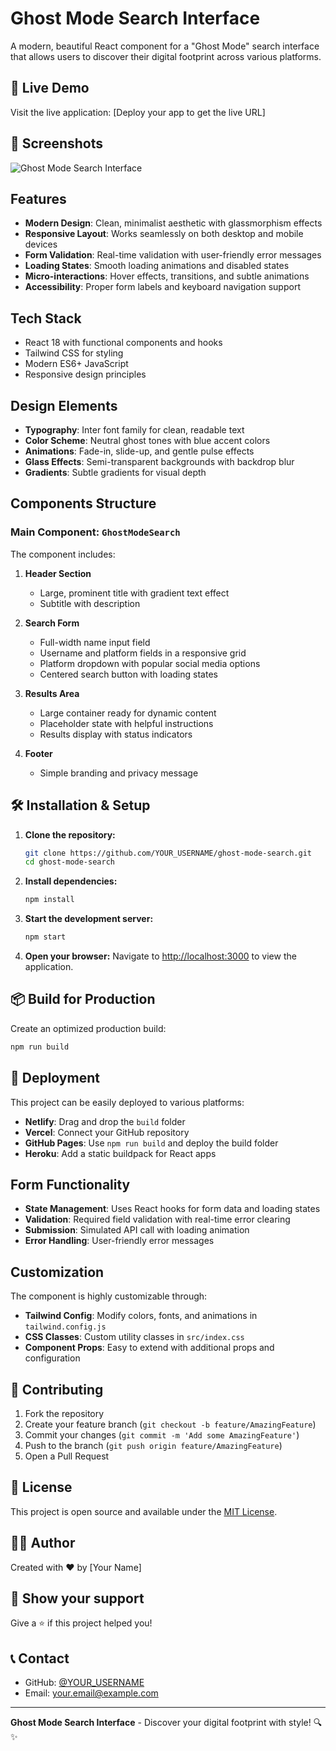 # Ghost Mode Search Interface

A modern, beautiful React component for a "Ghost Mode" search interface that allows users to discover their digital footprint across various platforms.

## 🚀 Live Demo

Visit the live application: [Deploy your app to get the live URL]

## 📱 Screenshots

![Ghost Mode Search Interface](https://via.placeholder.com/800x600?text=Add+your+screenshot+here)

## Features

- **Modern Design**: Clean, minimalist aesthetic with glassmorphism effects
- **Responsive Layout**: Works seamlessly on both desktop and mobile devices
- **Form Validation**: Real-time validation with user-friendly error messages
- **Loading States**: Smooth loading animations and disabled states
- **Micro-interactions**: Hover effects, transitions, and subtle animations
- **Accessibility**: Proper form labels and keyboard navigation support

## Tech Stack

- React 18 with functional components and hooks
- Tailwind CSS for styling
- Modern ES6+ JavaScript
- Responsive design principles

## Design Elements

- **Typography**: Inter font family for clean, readable text
- **Color Scheme**: Neutral ghost tones with blue accent colors
- **Animations**: Fade-in, slide-up, and gentle pulse effects
- **Glass Effects**: Semi-transparent backgrounds with backdrop blur
- **Gradients**: Subtle gradients for visual depth

## Components Structure

### Main Component: `GhostModeSearch`

The component includes:

1. **Header Section**
   - Large, prominent title with gradient text effect
   - Subtitle with description

2. **Search Form**
   - Full-width name input field
   - Username and platform fields in a responsive grid
   - Platform dropdown with popular social media options
   - Centered search button with loading states

3. **Results Area**
   - Large container ready for dynamic content
   - Placeholder state with helpful instructions
   - Results display with status indicators

4. **Footer**
   - Simple branding and privacy message

## 🛠 Installation & Setup

1. **Clone the repository:**
   ```bash
   git clone https://github.com/YOUR_USERNAME/ghost-mode-search.git
   cd ghost-mode-search
   ```

2. **Install dependencies:**
   ```bash
   npm install
   ```

3. **Start the development server:**
   ```bash
   npm start
   ```

4. **Open your browser:**
   Navigate to [http://localhost:3000](http://localhost:3000) to view the application.

## 📦 Build for Production

Create an optimized production build:
```bash
npm run build
```

## 🚀 Deployment

This project can be easily deployed to various platforms:

- **Netlify**: Drag and drop the `build` folder
- **Vercel**: Connect your GitHub repository
- **GitHub Pages**: Use `npm run build` and deploy the build folder
- **Heroku**: Add a static buildpack for React apps

## Form Functionality

- **State Management**: Uses React hooks for form data and loading states
- **Validation**: Required field validation with real-time error clearing
- **Submission**: Simulated API call with loading animation
- **Error Handling**: User-friendly error messages

## Customization

The component is highly customizable through:

- **Tailwind Config**: Modify colors, fonts, and animations in `tailwind.config.js`
- **CSS Classes**: Custom utility classes in `src/index.css`
- **Component Props**: Easy to extend with additional props and configuration

## 🤝 Contributing

1. Fork the repository
2. Create your feature branch (`git checkout -b feature/AmazingFeature`)
3. Commit your changes (`git commit -m 'Add some AmazingFeature'`)
4. Push to the branch (`git push origin feature/AmazingFeature`)
5. Open a Pull Request

## 📄 License

This project is open source and available under the [MIT License](LICENSE).

## 👨‍💻 Author

Created with ❤️ by [Your Name]

## 🌟 Show your support

Give a ⭐️ if this project helped you!

## 📞 Contact

- GitHub: [@YOUR_USERNAME](https://github.com/YOUR_USERNAME)
- Email: your.email@example.com

---

**Ghost Mode Search Interface** - Discover your digital footprint with style! 🔍✨

